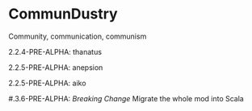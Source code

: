 # CommunDustry

Community, communication, communism

2.2.4-PRE-ALPHA: thanatus

2.2.5-PRE-ALPHA: anepsion

2.2.5-PRE-ALPHA: aiko

#.3.6-PRE-ALPHA: *Breaking Change* Migrate the whole mod into Scala